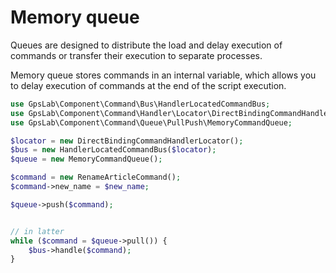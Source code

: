 Memory queue
============

Queues are designed to distribute the load and delay execution of commands or transfer their execution to separate
processes.

Memory queue stores commands in an internal variable, which allows you to delay execution of commands at the end of the
script execution.

```php
use GpsLab\Component\Command\Bus\HandlerLocatedCommandBus;
use GpsLab\Component\Command\Handler\Locator\DirectBindingCommandHandlerLocator;
use GpsLab\Component\Command\Queue\PullPush\MemoryCommandQueue;

$locator = new DirectBindingCommandHandlerLocator();
$bus = new HandlerLocatedCommandBus($locator);
$queue = new MemoryCommandQueue();

$command = new RenameArticleCommand();
$command->new_name = $new_name;

$queue->push($command);


// in latter
while ($command = $queue->pull()) {
    $bus->handle($command);
}
```
